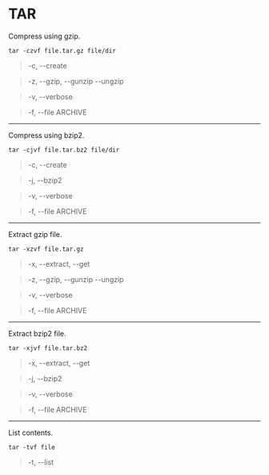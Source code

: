 # TAR

Compress using gzip.

    tar -czvf file.tar.gz file/dir

>-c, --create

>-z, --gzip, --gunzip --ungzip

>-v, --verbose

>-f, --file ARCHIVE

----
Compress using bzip2.

    tar -cjvf file.tar.bz2 file/dir

>-c, --create

>-j, --bzip2

>-v, --verbose

>-f, --file ARCHIVE

----
Extract gzip file.

    tar -xzvf file.tar.gz

>-x, --extract, --get

>-z, --gzip, --gunzip --ungzip

>-v, --verbose

>-f, --file ARCHIVE

----
Extract bzip2 file.

    tar -xjvf file.tar.bz2

>-x, --extract, --get

>-j, --bzip2

>-v, --verbose

>-f, --file ARCHIVE

----
List contents.

    tar -tvf file

>-t, --list
